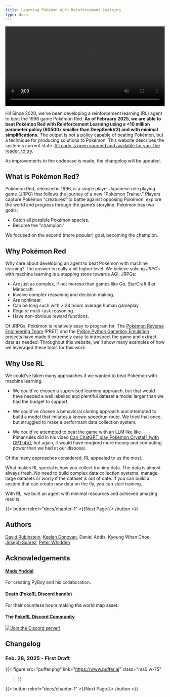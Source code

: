 ```yaml
---
title: Learning Pokémon With Reinforcement Learning 
type: docs
---
```


<div style="text-align: center; ">
  <video width="100%" autoplay loop muted>
    <source src="assets/neonmapvid.mp4" type="video/mp4" />
  </video>
</div>

Hi! Since 2020, we've been developing a reinforcement learning (RL) agent to beat the 1996 game Pokémon Red.
**As of February 2025, we are able to beat Pokémon Red with Reinforcement Learning using a <10 million parameter policy (60500x smaller than DeepSeekV3) and with minimal simplifications.** The output is not a policy capable of beating Pokémon, but a technique for producing solutions to Pokémon. This website describes the system's current state. [All code is open sourced and available for you, the reader, to try](https://github.com/thatguy11325/Pokémonred_puffer).


As improvements to the codebase is made, the changelog will be updated.

## What is Pokémon Red?

Pokémon Red, released in 1996, is a single player Japanese role playing game (JRPG) that follows the journey of a new "Pokémon Trainer." Players capture Pokémon "creatures" to battle against opposing Pokémon, 
explore the world and progress through the game’s storyline. Pokémon has two goals:

- Catch all possible Pokémon species.
- Become the "champion."

We focused on the second (more popular) goal, becoming the champion.

## Why Pokémon Red

Why care about developing an agent to beat Pokémon with machine learning? 
The answer is really a bit higher level. We believe solving _JRPGs_ with machine learning is a stepping stone towards AGI. JRPGs: 

- Are just as complex, if not moreso than games like Go, StarCraft II or Minecraft.
- Involve complex reasoning and decision making.
- Are nonlinear.
- Can be long such with > 24 hours average human gameplay.
- Require multi-task reasoning.
- Have non-obvious reward functions.

Of JRPGs, Pokémon is relatively easy to program for. 
The [Pokémon Reverse Engineering Team](https://github.com/pret) (PRET) and the [PyBoy Python Gameboy Emulation](https://github.com/Baekalfen/PyBoy) projects have 
made it extremely easy to introspect the game and extract data as needed. Throughout this website, we'll show many examples of how we leveraged these tools for this work.

## Why Use RL
We could’ve taken many approaches if we wanted to beat Pokémon with machine learning.

- We could’ve chosen a supervised learning approach, but that would have needed a well 
labelled and plentiful dataset a model larger than we had the budget to support.

- We could’ve chosen a behavioral cloning approach and attempted to build a model that imitates a
known speedrun route. We tried that once, but struggled to make a performant data collection system.

- We could’ve attempted to beat the game with an LLM like like Pimanrules did 
in his video [Can ChatGPT play Pokémon Crystal? (with GPT-4V)](https://www.youtube.com/watch?v=Dct7dffObpY), but again, it would have reuqired more money and computing power than we had at our disposal.

Of the many approaches considered, RL appealed to us the most.

What makes RL special is how you collect training data. 
The data is almost always fresh. No need to build 
complex data collection systems, manage large datasets or worry if the dataset is 
out of date. If you can build a system that can create new data on the fly, you can start training. 

With RL, we built an agent with minimal resources and achieved amazing results.

{{< button relref="docs/chapter-1" >}}Next Page{{< /button >}}

## Authors

[David Rubinstein](https://github.com/drubinstein), [Keelan Donovan](https://github.com/leanke), Daniel Addis, Kyoung Whan Choe, [Joseph Suarez](https://puffer.ai/), [Peter Whidden](https://peterwhidden.webflow.io/)

## Acknowledgements

#### [Mads Ynddal](https://github.com/Baekalfen)
For creating PyBoy and his collaboration.

#### Death (PokeRL Discord handle)
For their countless hours making the world map asset.

#### The [PokeRL Discord Community](http://discord.gg/RvadteZk4G)
[![Join the Discord server!](https://invidget.switchblade.xyz/RvadteZk4G)](http://discord.gg/RvadteZk4G)

## Changelog

### Feb. 28, 2025 - First Draft

{{< figure
  src="puffer.png"
  link="https://www.puffer.ai"
  class="ma0 w-75"
>}}

{{< button relref="docs/chapter-1" >}}Next Page{{< /button >}}